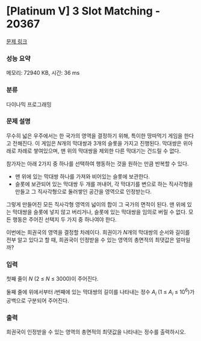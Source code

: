# [Platinum V] 3 Slot Matching - 20367 

[문제 링크](https://www.acmicpc.net/problem/20367) 

### 성능 요약

메모리: 72940 KB, 시간: 36 ms

### 분류

다이나믹 프로그래밍

### 문제 설명

<p>무수히 넓은 우주에서는 한 국가의 영역을 결정하기 위해, 특이한 땅따먹기 게임을 한다고 전해진다. 이 게임은 <em>N</em>개의 막대쌍과 3개의 슬롯을 가지고 진행된다. 막대쌍은 위아래로 차례로 쌓여있으며, 맨 위의 막대쌍을 제외한 다른 막대기는 건드릴 수 없다.</p>

<p>참가자는 아래 2가지 중 하나를 선택하여 행동하는 것을 원하는 만큼 반복할 수 있다.</p>

<ul>
	<li>맨 위에 있는 막대쌍 하나를 가져와 비어있는 슬롯에 보관한다.</li>
	<li>슬롯에 보관되어 있는 막대쌍 두 개를 꺼내어, 각 막대기를 변으로 하는 직사각형을 만들고 그 직사각형으로 둘러쌓인 공간을 영역으로 인정받는다.</li>
</ul>

<p>그렇게 만들어진 모든 직사각형 영역의 넓이의 합이 그 국가의 면적이 된다. 맨 위에 있는 막대쌍을 슬롯에 넣지 않고 버리거나, 슬롯에 있는 막대쌍을 임의로 버릴 수 없다. 모든 행동은 주어진 선택지 두 가지 중 하나여야 한다.</p>

<p>이번에는 희권국의 영역을 결정할 차례이다. 희권이가 <em>N</em>개의 막대쌍의 순서와 길이를 전부 알고 있다고 할 때, 희권국이 인정받을 수 있는 영역의 총면적의 최댓값은 얼마일까?</p>

### 입력 

 <p>첫째 줄이 <em>N</em> (2 ≤ <em>N</em> ≤ 3000)이 주어진다.</p>

<p>둘째 줄에 위에서부터 <em>i</em>번째에 있는 막대쌍의 길이를 나타내는 정수 <em>A<sub>i</sub></em> (1 ≤ <em>A<sub>i</sub></em> ≤ 10<sup>6</sup>)가 공백으로 구분되어 주어진다.</p>

### 출력 

 <p>희권국이 인정받을 수 있는 영역의 총면적의 최댓값을 나타내는 정수를 출력하시오.</p>

